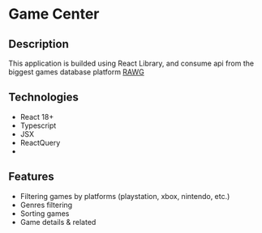 # Game Center

## Description

This application is builded using React Library, and consume api from the biggest games database platform [RAWG](https://rawg.io/)

## Technologies

- React 18+
- Typescript
- JSX
- ReactQuery
- 

## Features

- Filtering games by platforms (playstation, xbox, nintendo, etc.) 
- Genres filtering
- Sorting games
- Game details & related
